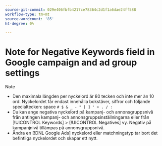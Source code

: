 ```yaml
---
source-git-commit: 029e406fbfb4217ce78364c2d1f1a6dae24ff588
workflow-type: tm+mt
source-wordcount: '85'
ht-degree: 0%

---
```

# Note for Negative Keywords field in Google campaign and ad group settings

>[!NOTE]
>
>* Den maximala längden per nyckelord är 80 tecken och inte mer än 10 ord. Nyckelordet får endast innehålla bokstäver, siffror och följande specialtecken: space `# $ & _ - " [ ] ' + . / :`
>* Du kan ange negativa nyckelord på kampanj- och annonsgruppsnivå från antingen kampanj- och annonsgruppsinställningarna eller från [!UICONTROL Keywords] > [!UICONTROL Negatives] vy. Negativ på kampanjnivå tillämpas på annonsgruppsnivå.
>* Ändra en [!DNL Google Ads] nyckelord eller matchningstyp tar bort det befintliga nyckelordet och skapar ett nytt.

